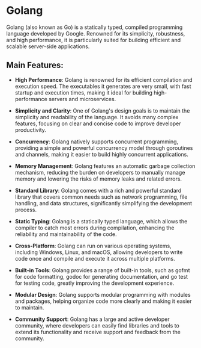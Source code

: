 # Golang

Golang (also known as Go) is a statically typed, compiled programming language developed by Google. Renowned for its simplicity, robustness, and high performance, it is particularly suited for building efficient and scalable server-side applications.

## Main Features:

- **High Performance**: Golang is renowned for its efficient compilation and execution speed. The executables it generates are very small, with fast startup and execution times, making it ideal for building high-performance servers and microservices.

- **Simplicity and Clarity**: One of Golang's design goals is to maintain the simplicity and readability of the language. It avoids many complex features, focusing on clear and concise code to improve developer productivity.

- **Concurrency**: Golang natively supports concurrent programming, providing a simple and powerful concurrency model through goroutines and channels, making it easier to build highly concurrent applications.

- **Memory Management**: Golang features an automatic garbage collection mechanism, reducing the burden on developers to manually manage memory and lowering the risks of memory leaks and related errors.

- **Standard Library**: Golang comes with a rich and powerful standard library that covers common needs such as network programming, file handling, and data structures, significantly simplifying the development process.

- **Static Typing**: Golang is a statically typed language, which allows the compiler to catch most errors during compilation, enhancing the reliability and maintainability of the code.

- **Cross-Platform**: Golang can run on various operating systems, including Windows, Linux, and macOS, allowing developers to write code once and compile and execute it across multiple platforms.

- **Built-in Tools**: Golang provides a range of built-in tools, such as gofmt for code formatting, godoc for generating documentation, and go test for testing code, greatly improving the development experience.

- **Modular Design**: Golang supports modular programming with modules and packages, helping organize code more clearly and making it easier to maintain.

- **Community Support**: Golang has a large and active developer community, where developers can easily find libraries and tools to extend its functionality and receive support and feedback from the community.